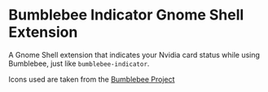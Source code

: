 # Bumblebee Indicator Gnome Shell Extension

A Gnome Shell extension that indicates your Nvidia card status while using
Bumblebee, just like `bumblebee-indicator`.

Icons used are taken from the [Bumblebee Project](https://github.com/Bumblebee-Project/bumblebee-ui)
